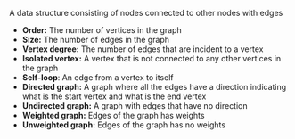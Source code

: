 A data structure consisting of nodes connected to other nodes with edges
- **Order:** The number of vertices in the graph
- **Size:** The number of edges in the graph
- **Vertex degree:** The number of edges that are incident to a vertex
- **Isolated vertex:** A vertex that is not connected to any other vertices in the graph
- **Self-loop**: An edge from a vertex to itself
- **Directed graph:** A graph where all the edges have a direction indicating what is the start vertex and what is the end vertex
- **Undirected graph:** A graph with edges that have no direction
- **Weighted graph:** Edges of the graph has weights
- **Unweighted graph:** Edges of the graph has no weights
